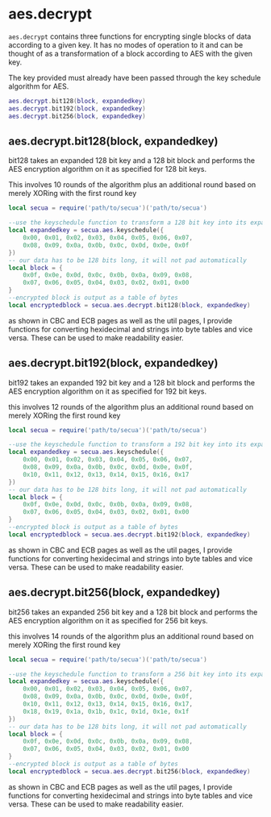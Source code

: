 # aes.decrypt
`aes.decrypt` contains three functions for encrypting single blocks
of data according to a given key. It has no modes of operation to it 
and can be thought of as a transformation of a block according to AES with
the given key.

The key provided must already have been passed through the key schedule
algorithm for AES.

```lua
aes.decrypt.bit128(block, expandedkey)
aes.decrypt.bit192(block, expandedkey)
aes.decrypt.bit256(block, expandedkey)
```

## aes.decrypt.bit128(block, expandedkey)
bit128 takes an expanded 128 bit key and a 128 bit block and performs
the AES encryption algorithm on it as specified for 128 bit keys.

This involves 10 rounds of the algorithm plus an additional round based on
merely XORing with the first round key

```lua
local secua = require('path/to/secua')('path/to/secua')

--use the keyschedule function to transform a 128 bit key into its expansion
local expandedkey = secua.aes.keyschedule({
    0x00, 0x01, 0x02, 0x03, 0x04, 0x05, 0x06, 0x07, 
    0x08, 0x09, 0x0a, 0x0b, 0x0c, 0x0d, 0x0e, 0x0f 
})
-- our data has to be 128 bits long, it will not pad automatically
local block = { 
    0x0f, 0x0e, 0x0d, 0x0c, 0x0b, 0x0a, 0x09, 0x08,
    0x07, 0x06, 0x05, 0x04, 0x03, 0x02, 0x01, 0x00    
}
--encrypted block is output as a table of bytes
local encryptedblock = secua.aes.decrypt.bit128(block, expandedkey)
```

as shown in CBC and ECB pages as well as the util pages, I provide functions
for converting hexidecimal and strings into byte tables and vice versa. These 
can be used to make readability easier.

## aes.decrypt.bit192(block, expandedkey)
bit192 takes an expanded 192 bit key and a 128 bit block and performs
the AES encryption algorithm on it as specified for 192 bit keys.

this involves 12 rounds of the algorithm plus an additional round based on
merely XORing the first round key

```lua
local secua = require('path/to/secua')('path/to/secua')

--use the keyschedule function to transform a 192 bit key into its expansion
local expandedkey = secua.aes.keyschedule({
    0x00, 0x01, 0x02, 0x03, 0x04, 0x05, 0x06, 0x07, 
    0x08, 0x09, 0x0a, 0x0b, 0x0c, 0x0d, 0x0e, 0x0f,
    0x10, 0x11, 0x12, 0x13, 0x14, 0x15, 0x16, 0x17 
})
-- our data has to be 128 bits long, it will not pad automatically
local block = { 
    0x0f, 0x0e, 0x0d, 0x0c, 0x0b, 0x0a, 0x09, 0x08,
    0x07, 0x06, 0x05, 0x04, 0x03, 0x02, 0x01, 0x00    
}
--encrypted block is output as a table of bytes
local encryptedblock = secua.aes.decrypt.bit192(block, expandedkey)
```
as shown in CBC and ECB pages as well as the util pages, I provide functions
for converting hexidecimal and strings into byte tables and vice versa. These 
can be used to make readability easier.

## aes.decrypt.bit256(block, expandedkey)
bit256 takes an expanded 256 bit key and a 128 bit block and performs
the AES encryption algorithm on it as specified for 256 bit keys.

this involves 14 rounds of the algorithm plus an additional round based on
merely XORing the first round key

```lua
local secua = require('path/to/secua')('path/to/secua')

--use the keyschedule function to transform a 256 bit key into its expansion
local expandedkey = secua.aes.keyschedule({
    0x00, 0x01, 0x02, 0x03, 0x04, 0x05, 0x06, 0x07, 
    0x08, 0x09, 0x0a, 0x0b, 0x0c, 0x0d, 0x0e, 0x0f,
    0x10, 0x11, 0x12, 0x13, 0x14, 0x15, 0x16, 0x17,
    0x18, 0x19, 0x1a, 0x1b, 0x1c, 0x1d, 0x1e, 0x1f 
})
-- our data has to be 128 bits long, it will not pad automatically
local block = { 
    0x0f, 0x0e, 0x0d, 0x0c, 0x0b, 0x0a, 0x09, 0x08,
    0x07, 0x06, 0x05, 0x04, 0x03, 0x02, 0x01, 0x00    
}
--encrypted block is output as a table of bytes
local encryptedblock = secua.aes.decrypt.bit256(block, expandedkey)
```

as shown in CBC and ECB pages as well as the util pages, I provide functions
for converting hexidecimal and strings into byte tables and vice versa. These 
can be used to make readability easier.


